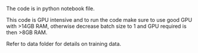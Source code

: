 The code is in python notebook file.

This code is GPU intensive and to run the code make sure to use good GPU with >14GB RAM, otherwise decrease batch size to 1 and GPU required is then >8GB RAM.

Refer to data folder for details on training data.
